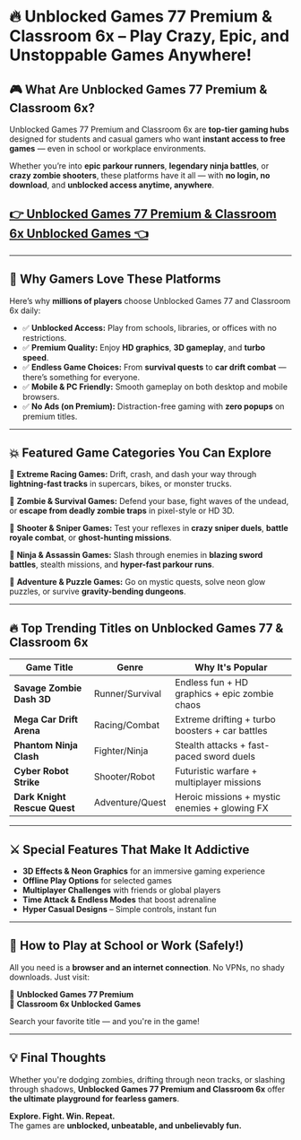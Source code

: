 # 🔥 Unblocked Games 77 Premium & Classroom 6x – Play Crazy, Epic, and Unstoppable Games Anywhere!

## 🎮 What Are Unblocked Games 77 Premium & Classroom 6x?

Unblocked Games 77 Premium and Classroom 6x are **top-tier gaming hubs** designed for students and casual gamers who want **instant access to free games** — even in school or workplace environments.

Whether you’re into **epic parkour runners**, **legendary ninja battles**, or **crazy zombie shooters**, these platforms have it all — with **no login, no download**, and **unblocked access anytime, anywhere**.

## <a href="https://izigames.net/">👉 Unblocked Games 77 Premium & Classroom 6x Unblocked Games 👈</a>

---

## 🚀 Why Gamers Love These Platforms

Here’s why **millions of players** choose Unblocked Games 77 and Classroom 6x daily:

- ✅ **Unblocked Access:** Play from schools, libraries, or offices with no restrictions.
- ✅ **Premium Quality:** Enjoy **HD graphics**, **3D gameplay**, and **turbo speed**.
- ✅ **Endless Game Choices:** From **survival quests** to **car drift combat** — there’s something for everyone.
- ✅ **Mobile & PC Friendly:** Smooth gameplay on both desktop and mobile browsers.
- ✅ **No Ads (on Premium):** Distraction-free gaming with **zero popups** on premium titles.

---

## 💥 Featured Game Categories You Can Explore

🔹 **Extreme Racing Games:** Drift, crash, and dash your way through **lightning-fast tracks** in supercars, bikes, or monster trucks.

🔹 **Zombie & Survival Games:** Defend your base, fight waves of the undead, or **escape from deadly zombie traps** in pixel-style or HD 3D.

🔹 **Shooter & Sniper Games:** Test your reflexes in **crazy sniper duels**, **battle royale combat**, or **ghost-hunting missions**.

🔹 **Ninja & Assassin Games:** Slash through enemies in **blazing sword battles**, stealth missions, and **hyper-fast parkour runs**.

🔹 **Adventure & Puzzle Games:** Go on mystic quests, solve neon glow puzzles, or survive **gravity-bending dungeons**.

---

## 🔥 Top Trending Titles on Unblocked Games 77 & Classroom 6x

| Game Title                        | Genre          | Why It's Popular                                 |
|----------------------------------|----------------|--------------------------------------------------|
| **Savage Zombie Dash 3D**        | Runner/Survival| Endless fun + HD graphics + epic zombie chaos    |
| **Mega Car Drift Arena**         | Racing/Combat  | Extreme drifting + turbo boosters + car battles  |
| **Phantom Ninja Clash**          | Fighter/Ninja  | Stealth attacks + fast-paced sword duels         |
| **Cyber Robot Strike**           | Shooter/Robot  | Futuristic warfare + multiplayer missions        |
| **Dark Knight Rescue Quest**     | Adventure/Quest| Heroic missions + mystic enemies + glowing FX    |

---

## ⚔️ Special Features That Make It Addictive

- **3D Effects & Neon Graphics** for an immersive gaming experience  
- **Offline Play Options** for selected games  
- **Multiplayer Challenges** with friends or global players  
- **Time Attack & Endless Modes** that boost adrenaline  
- **Hyper Casual Designs** – Simple controls, instant fun  

---

## 🎯 How to Play at School or Work (Safely!)

All you need is a **browser and an internet connection**. No VPNs, no shady downloads. Just visit:

🔗 **Unblocked Games 77 Premium**  
🔗 **Classroom 6x Unblocked Games**  

Search your favorite title — and you're in the game!

---

## 💡 Final Thoughts

Whether you're dodging zombies, drifting through neon tracks, or slashing through shadows, **Unblocked Games 77 Premium and Classroom 6x** offer **the ultimate playground for fearless gamers**.

**Explore. Fight. Win. Repeat.**  
The games are **unblocked, unbeatable, and unbelievably fun.**
